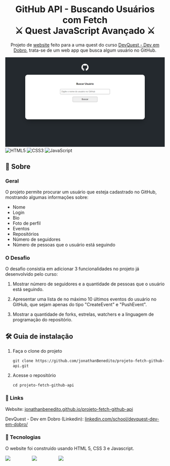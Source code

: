 <h1 align="center">
  GitHub API - Buscando Usuários com Fetch <br/> ⚔️ Quest JavaScript Avançado ⚔️
</h1>
<p align="center">
  Projeto de <a href="https://jonathanbenedito.github.io/projeto-fetch-github-api/" target="_blank">website</a> feito para a uma quest do curso <a href="https://www.linkedin.com/school/devquest-dev-em-dobro/">DevQuest - Dev em Dobro</a>, trata-se de um web app que busca algum usuário no GitHub.
</p>

![demo](design/desktop-main-layout.png)
![HTML5](https://img.shields.io/badge/html5-%23E34F26.svg?style=for-the-badge&logo=html5&logoColor=white)
![CSS3](https://img.shields.io/badge/css3-%231572B6.svg?style=for-the-badge&logo=css3&logoColor=white)
![JavaScript](https://img.shields.io/badge/javascript-%23323330.svg?style=for-the-badge&logo=javascript&logoColor=%23F7DF1E)

## 💬 Sobre

### Geral

O projeto permite procurar um usuário que esteja cadastrado no GitHub, mostrando algumas informações sobre:

-   Nome
-   Login
-   Bio
-   Foto de perfil
-   Eventos
-   Repositórios
-   Número de seguidores
-   Número de pessoas que o usuário está seguindo

### O Desafio

O desafio consistia em adicionar 3 funcionalidades no projeto já desenvolvido pelo curso:

1. Mostrar número de seguidores e a quantidade de pessoas que o usuário está seguindo.

2. Apresentar uma lista de no máximo 10 últimos eventos do usuário no GitHub, que sejam apenas do tipo "CreateEvent" e "PushEvent".

3. Mostrar a quantidade de forks, estrelas, watchers e a linguagem de programação do repositório.

## 🛠 Guia de instalação

1. Faça o clone do projeto
    ```
    git clone https://github.com/jonathanBenedito/projeto-fetch-github-api.git
    ```

2. Acesse o repositório
    ```
    cd projeto-fetch-github-api
    ```

### 🔗 Links

Website: <a href="https://jonathanbenedito.github.io/projeto-fetch-github-api/" target="_blank">jonathanbenedito.github.io/projeto-fetch-github-api</a>

DevQuest - Dev em Dobro (Linkedin): <a href="https://www.linkedin.com/school/devquest-dev-em-dobro/" target="_blank">linkedin.com/school/devquest-dev-em-dobro/</a>

### 🧱 Tecnologias

O website foi construído usando HTML 5, CSS 3 e Javascript.

<div style="display: flex; margin-top: 15px; gap: 20px;">
  <img src="https://cdn.jsdelivr.net/gh/devicons/devicon/icons/html5/html5-original-wordmark.svg" width="64" />
  <img src="https://cdn.jsdelivr.net/gh/devicons/devicon/icons/css3/css3-original-wordmark.svg" width="64" />
  <img src="https://cdn.jsdelivr.net/gh/devicons/devicon/icons/javascript/javascript-original.svg" width="64"/>        
</div>